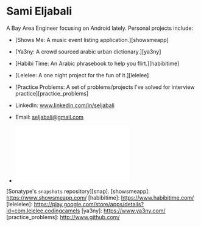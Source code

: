 # Sami Eljabali
A Bay Area Engineer focusing on Android lately. Personal projects include:

- [Shows Me: A music event listing application.][showsmeapp]
- [Ya3ny: A crowd sourced arabic urban dictionary.][ya3ny]
- [Habibi Time: An Arabic phrasebook to help you flirt.][habibitime]
- [Lelelee: A one night project for the fun of it.][lelelee]
- [Practice Problems: A set of problems/projects I've solved for interview practice][practice_problems]

- LinkedIn: www.linkedin.com/in/seljabali
- Email: seljabali@gmail.com
- ![Resume](website/static/seljabali.pdf)

[Sonatype's `snapshots` repository][snap].
[showsmeapp]: https://www.showsmeapp.com/
[habibitime]: https://www.habibitime.com/
[lelelelee]: https://play.google.com/store/apps/details?id=com.lelelee.codingcamels
[ya3ny]: https://www.ya3ny.com/
[practice_problems]: http://www.github.com/

